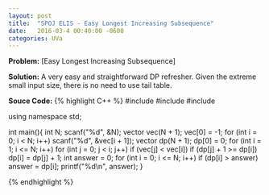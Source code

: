 ```yaml
---
layout: post
title:  "SPOJ ELIS - Easy Longest Increasing Subsequence"
date:   2016-03-4 00:40:00 -0600
categories: UVa
---
```


**Problem:** [Easy Longest Increasing Subsequence]

**Solution:**
A very easy and straightforward DP refresher.
Given the extreme small input size, there is no need to use tail table.

**Souce Code:**
{% highlight C++ %}
#include <iostream>
#include <cstdio>
#include <vector>

using namespace std;

int main(){
    int N;
    scanf("%d", &N);
    vector<int> vec(N + 1);
    vec[0] = -1;
    for (int i = 0; i < N; i++)
        scanf("%d", &vec[i + 1]);
    vector<int> dp(N + 1);
    dp[0] = 0;
    for (int i = 1; i <= N; i++)
        for (int j = 0; j < i; j++)
            if (vec[j] < vec[i])
                if (dp[j] + 1 >= dp[i])
                    dp[i] = dp[j] + 1;
    int answer = 0;
    for (int i = 0; i <= N; i++)
        if (dp[i] > answer)
            answer = dp[i];
    printf("%d\n", answer);
}

{% endhighlight %}

[ELIS]: http://www.spoj.com/problems/ELIS

